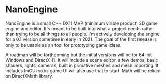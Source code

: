# NanoEngine

NanoEngine is a small C++ DX11 MVP (minimum viable product) 3D game engine and editor. It's meant to be built into what a project needs rather than trying to be all things to all people. I'm actively developing the engine for a 0.1 version sometime in early in 2021. The goal of the first release is only to be usable as an tool for prototyping game ideas.

A roadmap will be forthcoming but the initial versions will be for 64-bit Windows and DirectX 11. It will include a scene editor, a few demos, basic shaders, lights, cameras, built in primative meshes and mesh importing. It includes ImGUI so in-game UI will also use that to start. Math will be reliant on DirectXMath library.
